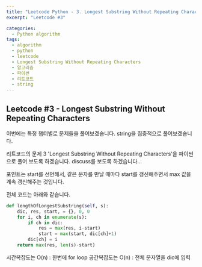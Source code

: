 ```yaml
---
title: "Leetcode Python - 3. Longest Substring Without Repeating Characters"
excerpt: "Leetcode #3"

categories:
  - Python algorithm
tags:
  - algorithm
  - python
  - leetcode
  - Longest Substring Without Repeating Characters
  - 알고리즘
  - 파이썬
  - 리트코드
  - string
---
```


## Leetcode #3 - Longest Substring Without Repeating Characters

이번에는 특정 챕터별로 문제들을 풀어보겠습니다.
string을 집중적으로 풀어보겠습니다.

리트코드의 문제 3 'Longest Substring Without Repeating Characters'을 파이썬으로 풀어 보도록 하겠습니다. 
discuss를 보도록 하겠습니다...

포인트는 start를 선언해서, 같은 문자를 만날 때마다 start를 갱신해주면서 max 값을 계속 갱신해주는 것입니다.


전체 코드는 아래와 같습니다.
```python
def lengthOfLongestSubstring(self, s):
    dic, res, start, = {}, 0, 0
    for i, ch in enumerate(s):
        if ch in dic:
            res = max(res, i-start)
            start = max(start, dic[ch]+1)
        dic[ch] = i
    return max(res, len(s)-start)
```

시간복잡도는 O(n) : 한번에 for loop
공간복잡도는 O(n) : 전체 문자열을 dic에 입력
